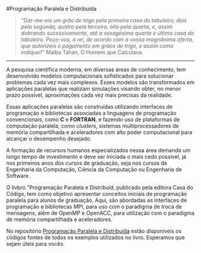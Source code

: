#Programação Paralela e Distribuída

> _"Dar-me-eis um grão de trigo pela primeira casa do tabuleiro; dois pela segunda, quatro pela terceira, oito pela quarta, e, assim dobrando sucessivamente, até a sexagésima quarta e última casa do tabuleiro. Peço-vos, ó rei, de acordo com a vossa magnânima oferta, que autorizeis o pagamento em grãos de trigo, e assim como indiquei!"_ Malba Tahan, O Homem que Calculava.

---

A pesquisa científica moderna, em diversas áreas de conhecimento, tem desenvolvido modelos computacionais sofisticados para solucionar problemas cada vez mais complexos. Esses modelos são transformados em aplicações paralelas que realizam simulações visando obter, no menor prazo possível, aproximações cada vez mais precisas da realidade.

Essas aplicações paralelas são construídas utilizando interfaces de programação e bibliotecas associadas a linguagens de programação convencionais, como **C** e **FORTRAN**, e fazendo uso de plataformas de computação paralela, como _clusters_, sistemas multiprocessadores de memória compartilhada e aceleradores com alto poder computacional para alcançar o desempenho desejado.

A formação de recursos humanos especializados nessa área demanda um longo tempo de investimento e deve ser iniciada o mais cedo possível, já nos primeiros anos dos cursos de graduação, seja nos cursos de Engenharia da Computação, Ciência da Computação ou Engenharia de Software.

O livbro "Programação Paralela e Distribuíd, publicado pela editora Casa do Código, tem como objetivo apresentar conceitos iniciais de programação paralela para alunos de graduação. Aqui, são abordadas as interfaces de programação e bibliotecas MPI, para uso com o paradigma de troca de mensagens, além de OpenMP e OpenACC, para utilização com o paradigma de memória compartilhada e aceleradores.

No repositório [Programação Paralela e Distribuída](https://github.com/Programacao-Paralela-e-Distribuida) estão disponíveis os códigos fontes de todos os exemplos utilizados no livro. Esperamos que sejam úteis para vocês. 



